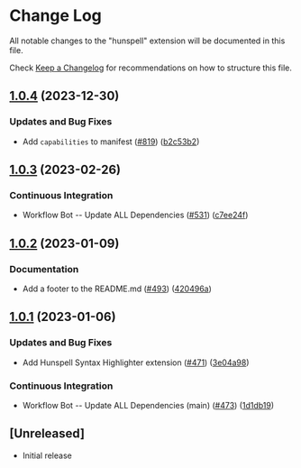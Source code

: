 # Change Log
All notable changes to the "hunspell" extension will be documented in this file.

Check [Keep a Changelog](http://keepachangelog.com/) for recommendations on how to structure this file.

## [1.0.4](https://github.com/streetsidesoftware/vscode-cspell-dict-extensions/compare/hunspell@1.0.3...hunspell@1.0.4) (2023-12-30)


### Updates and Bug Fixes

* Add `capabilities` to manifest ([#819](https://github.com/streetsidesoftware/vscode-cspell-dict-extensions/issues/819)) ([b2c53b2](https://github.com/streetsidesoftware/vscode-cspell-dict-extensions/commit/b2c53b27df0597c88c82c9773c054a1a5f6c1b54))

## [1.0.3](https://github.com/streetsidesoftware/vscode-cspell-dict-extensions/compare/hunspell@1.0.2...hunspell@1.0.3) (2023-02-26)


### Continuous Integration

* Workflow Bot -- Update ALL Dependencies ([#531](https://github.com/streetsidesoftware/vscode-cspell-dict-extensions/issues/531)) ([c7ee24f](https://github.com/streetsidesoftware/vscode-cspell-dict-extensions/commit/c7ee24f30552a6e8904a8d489b8a76ddcd3eedec))

## [1.0.2](https://github.com/streetsidesoftware/vscode-cspell-dict-extensions/compare/hunspell@1.0.1...hunspell@1.0.2) (2023-01-09)


### Documentation

* Add a footer to the README.md ([#493](https://github.com/streetsidesoftware/vscode-cspell-dict-extensions/issues/493)) ([420496a](https://github.com/streetsidesoftware/vscode-cspell-dict-extensions/commit/420496a4333696da4b4a3c77709b76786480c581))

## [1.0.1](https://github.com/streetsidesoftware/vscode-cspell-dict-extensions/compare/hunspell-v1.0.0...hunspell@1.0.1) (2023-01-06)


### Updates and Bug Fixes

* Add Hunspell Syntax Highlighter extension ([#471](https://github.com/streetsidesoftware/vscode-cspell-dict-extensions/issues/471)) ([3e04a98](https://github.com/streetsidesoftware/vscode-cspell-dict-extensions/commit/3e04a98f053ea3b5195b1c1d62f16d679e9054d4))


### Continuous Integration

* Workflow Bot -- Update ALL Dependencies (main) ([#473](https://github.com/streetsidesoftware/vscode-cspell-dict-extensions/issues/473)) ([1d1db19](https://github.com/streetsidesoftware/vscode-cspell-dict-extensions/commit/1d1db1912ee1ebd56adb9025e90b543ded616a0d))

## [Unreleased]
- Initial release
